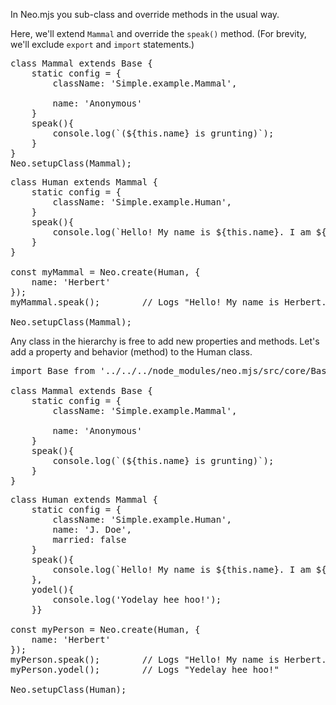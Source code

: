 In Neo.mjs you sub-class and override methods in the usual way. 

Here, we'll extend `Mammal` and override the `speak()` method. 
(For brevity, we'll exclude `export` and `import` statements.)

<pre class="neo">
class Mammal extends Base {
    static config = {
        className: 'Simple.example.Mammal',

        name: 'Anonymous'
    }
    speak(){
        console.log(`(${this.name} is grunting)`);
    }
}
Neo.setupClass(Mammal);
</pre>
<pre class="neo">
class Human extends Mammal {
    static config = {
        className: 'Simple.example.Human',
    }
    speak(){
        console.log(`Hello! My name is ${this.name}. I am ${this.married?'':'not'} married.`);
    }
}

const myMammal = Neo.create(Human, {
    name: 'Herbert'
});
myMammal.speak();        // Logs "Hello! My name is Herbert. I am not married."

Neo.setupClass(Mammal);
</pre>

Any class in the hierarchy is free to add new properties and methods. Let's add
a property and behavior (method) to the Human class.

<pre class="neo">
import Base from '../../../node_modules/neo.mjs/src/core/Base.mjs';

class Mammal extends Base {
    static config = {
        className: 'Simple.example.Mammal',

        name: 'Anonymous'
    }
    speak(){
        console.log(`(${this.name} is grunting)`);
    }
}
</pre>
<pre class="neo">
class Human extends Mammal {
    static config = {
        className: 'Simple.example.Human',
        name: 'J. Doe',
        married: false
    }
    speak(){
        console.log(`Hello! My name is ${this.name}. I am ${this.married?'':'not'} married.`);
    },
    yodel(){
        console.log('Yodelay hee hoo!');
    }}

const myPerson = Neo.create(Human, {
    name: 'Herbert'
});
myPerson.speak();        // Logs "Hello! My name is Herbert. I am not married."
myPerson.yodel();        // Logs "Yedelay hee hoo!"

Neo.setupClass(Human);
</pre>
